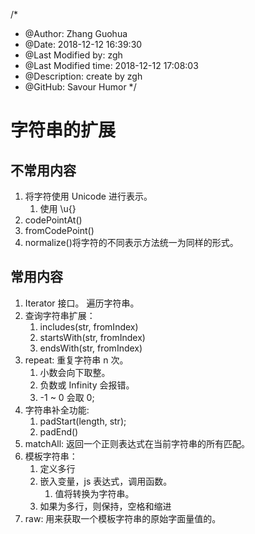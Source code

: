 /*
* @Author: Zhang Guohua
* @Date:   2018-12-12 16:39:30
* @Last Modified by:   zgh
* @Last Modified time: 2018-12-12 17:08:03
* @Description: create by zgh
* @GitHub: Savour Humor
*/
# 字符串的扩展


## 不常用内容
1. 将字符使用 Unicode 进行表示。
    1. 使用 \u{}
2. codePointAt() 
3. fromCodePoint()
5. normalize()将字符的不同表示方法统一为同样的形式。

## 常用内容
1. Iterator 接口。 遍历字符串。
2. 查询字符串扩展：
    1. includes(str, fromIndex)
    2. startsWith(str, fromIndex)
    3. endsWith(str, fromIndex)
3. repeat: 重复字符串 n 次。
    1. 小数会向下取整。
    2. 负数或 Infinity 会报错。
    3. -1 ~ 0 会取 0;
4. 字符串补全功能:
    1. padStart(length, str);
    2. padEnd()
5. matchAll: 返回一个正则表达式在当前字符串的所有匹配。
6. 模板字符串：  
    1. 定义多行
    2. 嵌入变量，js 表达式，调用函数。
        1. 值将转换为字符串。
    3. 如果为多行，则保持，空格和缩进
7. raw: 用来获取一个模板字符串的原始字面量值的。
